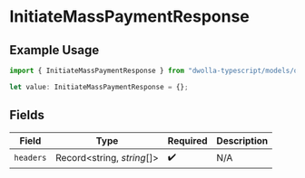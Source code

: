 # InitiateMassPaymentResponse

## Example Usage

```typescript
import { InitiateMassPaymentResponse } from "dwolla-typescript/models/operations";

let value: InitiateMassPaymentResponse = {};
```

## Fields

| Field                      | Type                       | Required                   | Description                |
| -------------------------- | -------------------------- | -------------------------- | -------------------------- |
| `headers`                  | Record<string, *string*[]> | :heavy_check_mark:         | N/A                        |